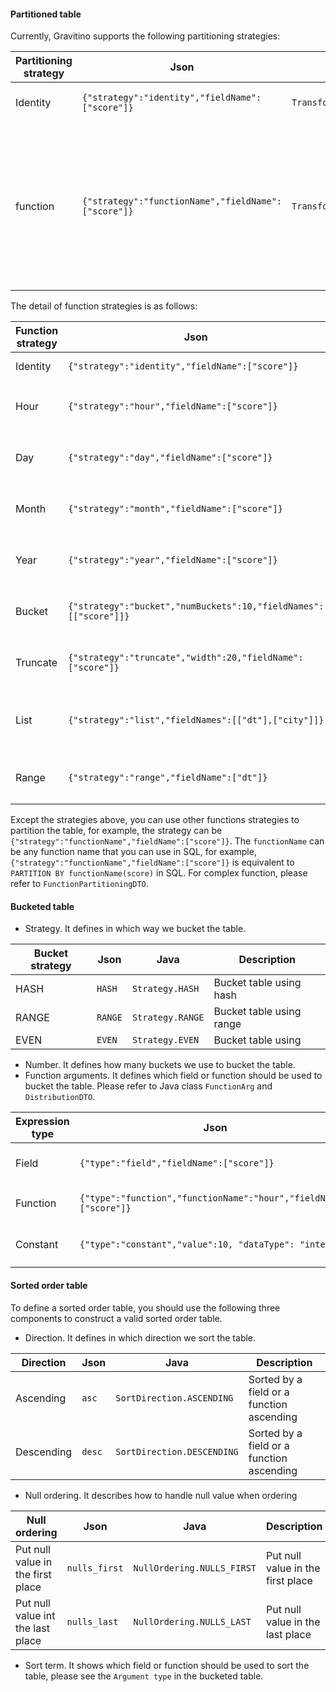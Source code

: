 #### Partitioned table

Currently, Gravitino supports the following partitioning strategies:

| Partitioning strategy | Json                                                | Java                           | SQL syntax                 | Description                                                                                                                 |
|-----------------------|-----------------------------------------------------|--------------------------------|----------------------------|-----------------------------------------------------------------------------------------------------------------------------|
| Identity              | `{"strategy":"identity","fieldName":["score"]}`     | `Transforms.identity("score")` | `PARTITION BY score`       | Partition by a field or reference                                                                                           |
| function              | `{"strategy":"functionName","fieldName":["score"]}` | `Transforms.hour("score")`     | `PARTITION BY hour(score)` | Partition by a function, currently, we support currently function, hour, year, day, bucket, month, truncate, list and range |

The detail of function strategies is as follows:

| Function strategy | Json                                                             | Java                                           | SQL syntax                         | Description                                            |
|-------------------|------------------------------------------------------------------|------------------------------------------------|------------------------------------|--------------------------------------------------------|
| Identity          | `{"strategy":"identity","fieldName":["score"]}`                  | `Transforms.identity("score")`                 | `PARTITION BY score`               | Partition by field `score`                             |
| Hour              | `{"strategy":"hour","fieldName":["score"]}`                      | `Transforms.hour("score")`                     | `PARTITION BY hour(score)`         | Partition by `hour` function in field `score`          |
| Day               | `{"strategy":"day","fieldName":["score"]}`                       | `Transforms.day("score")`                      | `PARTITION BY day(score)`          | Partition by `day` function in field `score`           |
| Month             | `{"strategy":"month","fieldName":["score"]}`                     | `Transforms.month("score")`                    | `PARTITION BY month(score)`        | Partition by `month` function in field `score`         |
| Year              | `{"strategy":"year","fieldName":["score"]}`                      | `Transforms.year("score")`                     | `PARTITION BY year(score)`         | Partition by `year` function in field `score`          |
| Bucket            | `{"strategy":"bucket","numBuckets":10,"fieldNames":[["score"]]}` | `Transforms.bucket(10, "score")`               | `PARTITION BY bucket(10, score)`   | Partition by `bucket` function in field `score`        |
| Truncate          | `{"strategy":"truncate","width":20,"fieldName":["score"]}`       | `Transforms.truncate(20, "score")`             | `PARTITION BY truncate(20, score)` | Partition by `truncate` function in field `score`      |
| List              | `{"strategy":"list","fieldNames":[["dt"],["city"]]}`             | `Transforms.list(new String[] {"dt", "city"})` | `PARTITION BY list(dt, city)`      | Partition by `list` function in fields `dt` and `city` |
| Range             | `{"strategy":"range","fieldName":["dt"]}`                        | `Transforms.range(20, "score")`                | `PARTITION BY range(score)`        | Partition by `range` function in field `score`         |

Except the strategies above, you can use other functions strategies to partition the table, for example, the strategy can be `{"strategy":"functionName","fieldName":["score"]}`. The `functionName` can be any function name that you can use in SQL, for example, `{"strategy":"functionName","fieldName":["score"]}` is equivalent to `PARTITION BY functionName(score)` in SQL. 
For complex function, please refer to `FunctionPartitioningDTO`. 

#### Bucketed table

- Strategy. It defines in which way we bucket the table.

| Bucket strategy | Json    | Java             | Description              |
|-----------------|---------|------------------|--------------------------|
| HASH            | `HASH`  | `Strategy.HASH`  | Bucket table using hash  |
| RANGE           | `RANGE` | `Strategy.RANGE` | Bucket table using range |
| EVEN            | `EVEN`  | `Strategy.EVEN`  | Bucket table using       |

- Number. It defines how many buckets we use to bucket the table.
- Function arguments. It defines which field or function should be used to bucket the table. Please refer to Java class `FunctionArg` and `DistributionDTO`.

| Expression type | Json                                                              | Java                                                                                                      | SQL syntax      | Description                    | 
|-----------------|-------------------------------------------------------------------|-----------------------------------------------------------------------------------------------------------|-----------------|--------------------------------|
| Field           | `{"type":"field","fieldName":["score"]}`                          | `FieldReferenceDTO.of("score")`                                                                           | `score`         | field reference value `score`  |
| Function        | `{"type":"function","functionName":"hour","fieldName":["score"]}` | `new FuncExpressionDTO.Builder()<br/>.withFunctionName("hour")<br/>.withFunctionArgs("score").build()`    | `hour(score)`   | function value `hour(score)`   |
| Constant        | `{"type":"constant","value":10, "dataType": "integer"}`           | `new LiteralDTO.Builder()<br/>.withValue("10")<br/>.withDataType(Types.IntegerType.get())<br/>.build()`   | `10`            | Integer constant `10`          |


#### Sorted order table

To define a sorted order table, you should use the following three components to construct a valid sorted order table.

- Direction.  It defines in which direction we sort the table.

| Direction  | Json   | Java                       | Description                               |
| ---------- | ------ | -------------------------- |-------------------------------------------|
| Ascending  | `asc`  | `SortDirection.ASCENDING`  | Sorted by a field or a function ascending |
| Descending | `desc` | `SortDirection.DESCENDING` | Sorted by a field or a function ascending |

- Null ordering. It describes how to handle null value when ordering

| Null ordering                     | Json          | Java                       | Description                       |
| --------------------------------- | ------------- | -------------------------- |-----------------------------------|
| Put null value in the first place | `nulls_first` | `NullOrdering.NULLS_FIRST` | Put null value in the first place |  
| Put null value int the last place | `nulls_last`  | `NullOrdering.NULLS_LAST`  | Put null value in the last place  |

- Sort term.  It shows which field or function should be used to sort the table, please see the `Argument type` in the bucketed table.